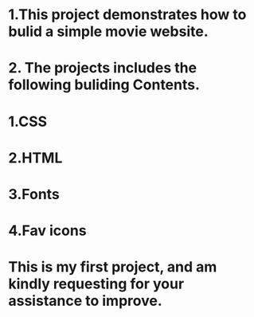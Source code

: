 # 1.This project demonstrates how to bulid a simple movie website.
# 2. The projects includes the following buliding Contents.
# 1.CSS
# 2.HTML
# 3.Fonts
# 4.Fav icons

# This is my first project, and am kindly requesting for your assistance to improve.
